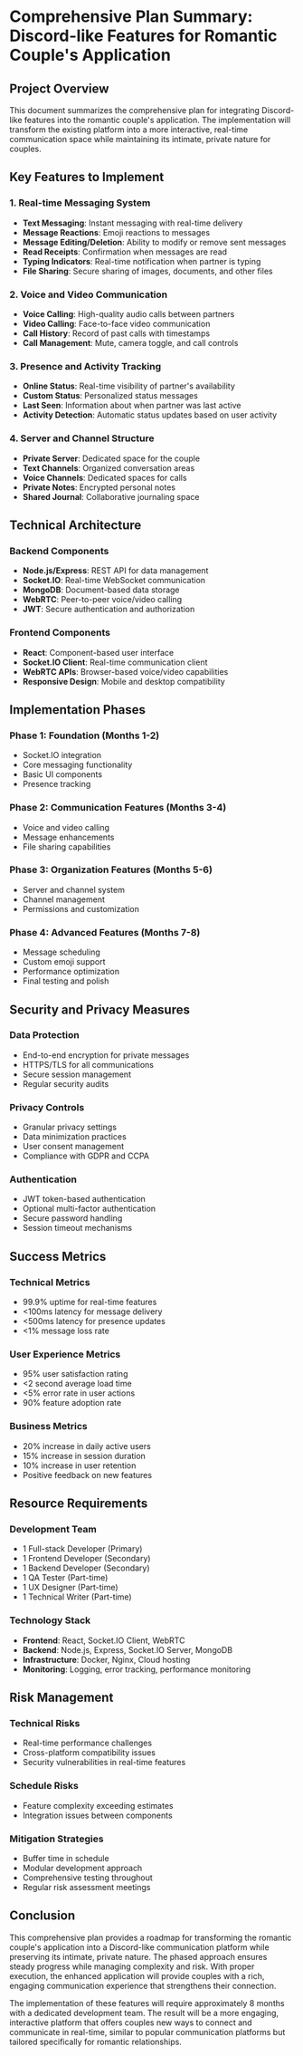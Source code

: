 # Comprehensive Plan Summary: Discord-like Features for Romantic Couple's Application

## Project Overview

This document summarizes the comprehensive plan for integrating Discord-like features into the romantic couple's application. The implementation will transform the existing platform into a more interactive, real-time communication space while maintaining its intimate, private nature for couples.

## Key Features to Implement

### 1. Real-time Messaging System
- **Text Messaging**: Instant messaging with real-time delivery
- **Message Reactions**: Emoji reactions to messages
- **Message Editing/Deletion**: Ability to modify or remove sent messages
- **Read Receipts**: Confirmation when messages are read
- **Typing Indicators**: Real-time notification when partner is typing
- **File Sharing**: Secure sharing of images, documents, and other files

### 2. Voice and Video Communication
- **Voice Calling**: High-quality audio calls between partners
- **Video Calling**: Face-to-face video communication
- **Call History**: Record of past calls with timestamps
- **Call Management**: Mute, camera toggle, and call controls

### 3. Presence and Activity Tracking
- **Online Status**: Real-time visibility of partner's availability
- **Custom Status**: Personalized status messages
- **Last Seen**: Information about when partner was last active
- **Activity Detection**: Automatic status updates based on user activity

### 4. Server and Channel Structure
- **Private Server**: Dedicated space for the couple
- **Text Channels**: Organized conversation areas
- **Voice Channels**: Dedicated spaces for calls
- **Private Notes**: Encrypted personal notes
- **Shared Journal**: Collaborative journaling space

## Technical Architecture

### Backend Components
- **Node.js/Express**: REST API for data management
- **Socket.IO**: Real-time WebSocket communication
- **MongoDB**: Document-based data storage
- **WebRTC**: Peer-to-peer voice/video calling
- **JWT**: Secure authentication and authorization

### Frontend Components
- **React**: Component-based user interface
- **Socket.IO Client**: Real-time communication client
- **WebRTC APIs**: Browser-based voice/video capabilities
- **Responsive Design**: Mobile and desktop compatibility

## Implementation Phases

### Phase 1: Foundation (Months 1-2)
- Socket.IO integration
- Core messaging functionality
- Basic UI components
- Presence tracking

### Phase 2: Communication Features (Months 3-4)
- Voice and video calling
- Message enhancements
- File sharing capabilities

### Phase 3: Organization Features (Months 5-6)
- Server and channel system
- Channel management
- Permissions and customization

### Phase 4: Advanced Features (Months 7-8)
- Message scheduling
- Custom emoji support
- Performance optimization
- Final testing and polish

## Security and Privacy Measures

### Data Protection
- End-to-end encryption for private messages
- HTTPS/TLS for all communications
- Secure session management
- Regular security audits

### Privacy Controls
- Granular privacy settings
- Data minimization practices
- User consent management
- Compliance with GDPR and CCPA

### Authentication
- JWT token-based authentication
- Optional multi-factor authentication
- Secure password handling
- Session timeout mechanisms

## Success Metrics

### Technical Metrics
- 99.9% uptime for real-time features
- <100ms latency for message delivery
- <500ms latency for presence updates
- <1% message loss rate

### User Experience Metrics
- 95% user satisfaction rating
- <2 second average load time
- <5% error rate in user actions
- 90% feature adoption rate

### Business Metrics
- 20% increase in daily active users
- 15% increase in session duration
- 10% increase in user retention
- Positive feedback on new features

## Resource Requirements

### Development Team
- 1 Full-stack Developer (Primary)
- 1 Frontend Developer (Secondary)
- 1 Backend Developer (Secondary)
- 1 QA Tester (Part-time)
- 1 UX Designer (Part-time)
- 1 Technical Writer (Part-time)

### Technology Stack
- **Frontend**: React, Socket.IO Client, WebRTC
- **Backend**: Node.js, Express, Socket.IO Server, MongoDB
- **Infrastructure**: Docker, Nginx, Cloud hosting
- **Monitoring**: Logging, error tracking, performance monitoring

## Risk Management

### Technical Risks
- Real-time performance challenges
- Cross-platform compatibility issues
- Security vulnerabilities in real-time features

### Schedule Risks
- Feature complexity exceeding estimates
- Integration issues between components

### Mitigation Strategies
- Buffer time in schedule
- Modular development approach
- Comprehensive testing throughout
- Regular risk assessment meetings

## Conclusion

This comprehensive plan provides a roadmap for transforming the romantic couple's application into a Discord-like communication platform while preserving its intimate, private nature. The phased approach ensures steady progress while managing complexity and risk. With proper execution, the enhanced application will provide couples with a rich, engaging communication experience that strengthens their connection.

The implementation of these features will require approximately 8 months with a dedicated development team. The result will be a more engaging, interactive platform that offers couples new ways to connect and communicate in real-time, similar to popular communication platforms but tailored specifically for romantic relationships.